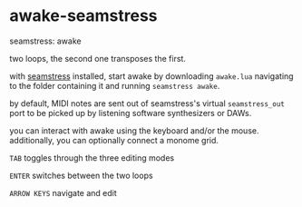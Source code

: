 # awake-seamstress
seamstress: awake

two loops,
the second one transposes the first.

with [seamstress](https://github.com/ryleelyman/seamstress) installed,
start awake by downloading `awake.lua` navigating to the folder containing it
and running `seamstress awake`.

by default, MIDI notes are sent out of seamstress's virtual `seamstress_out` port
to be picked up by listening software synthesizers or DAWs.

you can interact with awake using the keyboard and/or the mouse.
additionally, you can optionally connect a monome grid.

`TAB` toggles through the three editing modes

`ENTER` switches between the two loops

`ARROW KEYS` navigate and edit
